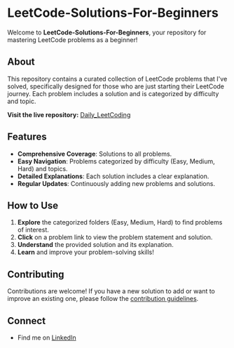 # LeetCode-Solutions-For-Beginners

Welcome to **LeetCode-Solutions-For-Beginners**, your repository for mastering LeetCode problems as a beginner!

## About

This repository contains a curated collection of LeetCode problems that I've solved, specifically designed for those who are just starting their LeetCode journey. Each problem includes a solution and is categorized by difficulty and topic.

**Visit the live repository:** [Daily_LeetCoding](https://github.com/arhamansari11/Daily_LeetCoding)

## Features

- **Comprehensive Coverage**: Solutions to all problems.
- **Easy Navigation**: Problems categorized by difficulty (Easy, Medium, Hard) and topics.
- **Detailed Explanations**: Each solution includes a clear explanation.
- **Regular Updates**: Continuously adding new problems and solutions.

## How to Use

1. **Explore** the categorized folders (Easy, Medium, Hard) to find problems of interest.
2. **Click** on a problem link to view the problem statement and solution.
3. **Understand** the provided solution and its explanation.
4. **Learn** and improve your problem-solving skills!

## Contributing

Contributions are welcome! If you have a new solution to add or want to improve an existing one, please follow the [contribution guidelines](CONTRIBUTING.md).

## Connect

- Find me on [LinkedIn](https://www.linkedin.com/in/arhamansari12/)

